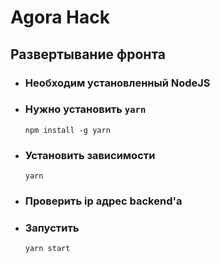 # Agora Hack
## Развертывание фронта
- ### Необходим установленный NodeJS
- ### Нужно установить ```yarn```
  ```node
  npm install -g yarn
  ```
- ### Установить зависимости
  ```yarn
  yarn
  ```
- ### Проверить ip адрес backend'a
- ### Запустить
  ```yarn
  yarn start
  ```
